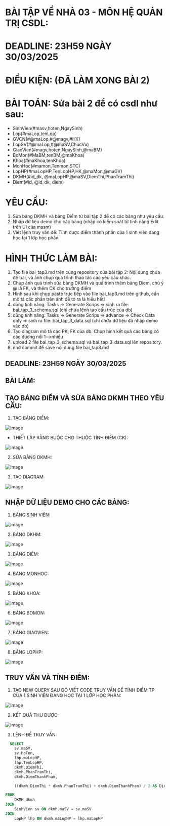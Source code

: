 # BÀI TẬP VỀ NHÀ 03 - MÔN HỆ QUẢN TRỊ CSDL:

# DEADLINE: 23H59 NGÀY 30/03/2025

# ĐIỀU KIỆN: (ĐÃ LÀM XONG BÀI 2)

# BÀI TOÁN: Sửa bài 2 để có csdl như sau:
  + SinhVien(#masv,hoten,NgaySinh)
  + Lop(#maLop,tenLop)
  + GVCN(#@maLop,#@magv,#HK)
  + LopSV(#@maLop,#@maSV,ChucVu)
  + GiaoVien(#magv,hoten,NgaySinh,@maBM)
  + BoMon(#MaBM,tenBM,@maKhoa)
  + Khoa(#maKhoa,tenKhoa)
  + MonHoc(#mamon,Tenmon,STC)
  + LopHP(#maLopHP,TenLopHP,HK,@maMon,@maGV)
  + DKMH(#id_dk, @maLopHP,@maSV,DiemThi,PhanTramThi)
  + Diem(#id, @id_dk, diem)

# YÊU CẦU:
1. Sửa bảng DKMH và bảng Điểm từ bài tập 2 để có các bảng như yêu cầu.
2. Nhập dữ liệu demo cho các bảng (nhập có kiểm soát từ tính năng Edit trên UI của mssm)
3. Viết lệnh truy vấn để: Tính được điểm thành phần của 1 sinh viên đang học tại 1 lớp học phần.

# HÌNH THỨC LÀM BÀI:
1. Tạo file bai_tap3.md trên cùng repository của bài tập 2:
   Nội dung chứa đề bài, và ảnh chụp quá trình thao tác các yêu cầu khác.
2. Chụp ảnh quá trình sửa bảng DKMH và quá trình thêm bảng Diem, chú ý @ là FK, và thêm CK cho trường điểm
3. Hình sau khi chụp paste trực tiếp vào file bai_tap3.md trên github, cần mô tả các phần trên ảnh để tỏ ra là hiểu hết!
4. dùng tính năng: Tasks -> Generate Scrips => sinh ra file: bai_tap_3_schema.sql  (chỉ chứa lệnh tạo cấu trúc của db)
5. dùng tính năng: Tasks -> Generate Scrips => advance => Check Data only => sinh ra file: bai_tap_3_data.sql  (chỉ chứa dữ liệu đã nhập demo vào db)
6. Tạo diagram mô tả các PK, FK của db. Chụp hình kết quả các bảng có các đường nối 1-->nhiều
7. upload 2 file  bai_tap_3_schema.sql và bai_tap_3_data.sql lên repository.
8. nhớ commit để save nội dung file bai_tap3.md

## DEADLINE: 23H59 NGÀY 30/03/2025

## BÀI LÀM:
## TẠO BẢNG ĐIỂM VÀ SỬA BẢNG DKMH THEO YÊU CẦU:

1. TẠO BẢNG ĐIỂM:

![image](https://github.com/user-attachments/assets/166ba1c8-4df5-4a88-8728-389c83aa2131)

- THIẾT LẬP RẰNG BUỘC CHO THUỘC TÍNH ĐIỂM (CK):

![image](https://github.com/user-attachments/assets/becb1434-66cc-443a-b77e-ed388d4f7b70)

2. SỬA BẢNG DKMH:

![image](https://github.com/user-attachments/assets/f1350379-c805-4427-a12f-60e0c8686b1e)

3. TẠO DIAGRAM:

![image](https://github.com/user-attachments/assets/4bda51c5-0c09-4215-97d1-5763042afe6f)

## NHẬP DỮ LIỆU DEMO CHO CÁC BẢNG:

1. BẢNG SINH VIÊN:

![image](https://github.com/user-attachments/assets/52fbbc41-1e07-4c0e-9a39-1e5576e8f08a)

2. BẢNG DKHM:

![image](https://github.com/user-attachments/assets/abf08e27-ea34-4604-a69a-8b4a09888b52)

3. BẢNG ĐIỂM:

![image](https://github.com/user-attachments/assets/35463a2c-af87-4312-94cd-ad87e8a9667e)

4. BẢNG MONHOC:

![image](https://github.com/user-attachments/assets/3c1f57dd-d7fe-4b4b-a932-8258df669291)

5. BẢNG KHOA:

![image](https://github.com/user-attachments/assets/408a02e4-dc3b-46a3-8079-c4ee15ff288c)

6. BẢNG BOMON:

![image](https://github.com/user-attachments/assets/5870efe6-c45c-4945-a3c5-540c4fb58f9f)

7. BẢNG GIAOVIEN:

![image](https://github.com/user-attachments/assets/afc4c4e7-1399-4c32-9781-229d153fd4e3)

8. BẢNG LOPHP:

![image](https://github.com/user-attachments/assets/c328180c-28af-436d-af79-5bc6c176b4c6)

## TRUY VẤN VÀ TÍNH ĐIỂM:

1. TẠO NEW QUERY SAU ĐÓ VIẾT CODE TRUY VẤN ĐỂ TÍNH ĐIỂM TP CỦA 1 SINH VIÊN ĐANG HỌC TẠI 1 LỚP HỌC PHẦN: 

![image](https://github.com/user-attachments/assets/828546e0-24b8-4ba1-bc34-c2bd5c82aae3)

2. KẾT QUẢ THU ĐƯỢC:

![image](https://github.com/user-attachments/assets/aed66984-488e-4904-aa53-bbf83e7b36df)

3. LỆNH ĐỂ TRUY VẤN:

```sql
  SELECT 
    sv.maSV, 
    sv.hoTen, 
    lhp.maLopHP, 
    lhp.TenLopHP, 
    dkmh.DiemThi, 
    dkmh.PhanTramThi, 
    dkmh.DiemThanhPhan,

    ((dkmh.DiemThi * dkmh.PhanTramThi) + dkmh.DiemThanhPhan) / 2 AS DiemTongKet

FROM 
    DKMH dkmh
JOIN 
    SinhVien sv ON dkmh.maSV = sv.maSV
JOIN 
    LopHP lhp ON dkmh.maLopHP = lhp.maLopHP
```


